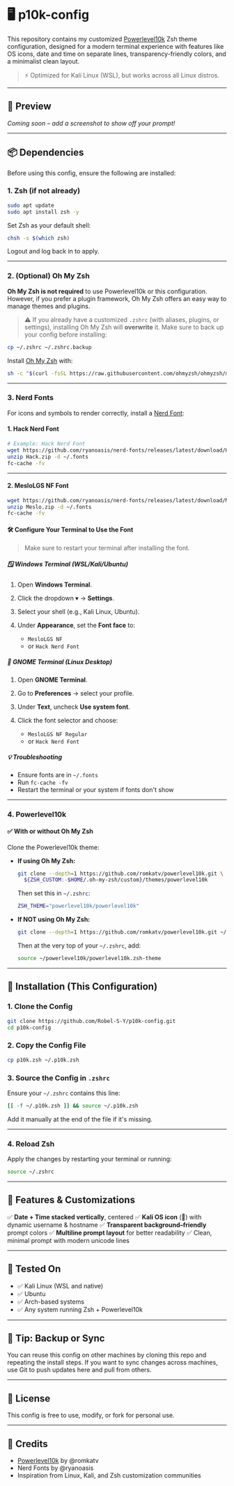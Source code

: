 # 🖥️ p10k-config

This repository contains my customized [Powerlevel10k](https://github.com/romkatv/powerlevel10k) Zsh theme configuration, designed for a modern terminal experience with features like OS icons, date and time on separate lines, transparency-friendly colors, and a minimalist clean layout.

> ⚡ Optimized for Kali Linux (WSL), but works across all Linux distros.

---

## 📸 Preview

*Coming soon – add a screenshot to show off your prompt!*

---

## 📦 Dependencies

Before using this config, ensure the following are installed:

### 1. Zsh (if not already)

```bash
sudo apt update
sudo apt install zsh -y
```

Set Zsh as your default shell:

```bash
chsh -s $(which zsh)
```

Logout and log back in to apply.

---

### 2. (Optional) Oh My Zsh

**Oh My Zsh is not required** to use Powerlevel10k or this configuration. However, if you prefer a plugin framework, Oh My Zsh offers an easy way to manage themes and plugins.

> ⚠️ If you already have a customized `.zshrc` (with aliases, plugins, or settings), installing Oh My Zsh will **overwrite** it. Make sure to back up your config before installing:

```bash
cp ~/.zshrc ~/.zshrc.backup
```

Install [Oh My Zsh](https://ohmyz.sh/) with:

```bash
sh -c "$(curl -fsSL https://raw.githubusercontent.com/ohmyzsh/ohmyzsh/master/tools/install.sh)"
```

---
### 3. Nerd Fonts

For icons and symbols to render correctly, install a [Nerd Font](https://www.nerdfonts.com/):

#### 1. Hack Nerd Font

```bash
# Example: Hack Nerd Font
wget https://github.com/ryanoasis/nerd-fonts/releases/latest/download/Hack.zip
unzip Hack.zip -d ~/.fonts
fc-cache -fv
```
---
#### 2. MesloLGS NF Font 

```bash
wget https://github.com/ryanoasis/nerd-fonts/releases/latest/download/Meslo.zip
unzip Meslo.zip -d ~/.fonts
fc-cache -fv
```

#### 🛠️ Configure Your Terminal to Use the Font

> Make sure to restart your terminal after installing the font.

##### 🪟 Windows Terminal (WSL/Kali/Ubuntu)

1. Open **Windows Terminal**.
2. Click the dropdown ▾ → **Settings**.
3. Select your shell (e.g., Kali Linux, Ubuntu).
4. Under **Appearance**, set the **Font face** to:

   * `MesloLGS NF`
   * or `Hack Nerd Font`

##### 🐧 GNOME Terminal (Linux Desktop)

1. Open **GNOME Terminal**.
2. Go to **Preferences** → select your profile.
3. Under **Text**, uncheck **Use system font**.
4. Click the font selector and choose:

   * `MesloLGS NF Regular`
   * or `Hack Nerd Font`

##### 💡 Troubleshooting

* Ensure fonts are in `~/.fonts`
* Run `fc-cache -fv`
* Restart the terminal or your system if fonts don't show



---

### 4. Powerlevel10k

#### ✅ With or without Oh My Zsh

Clone the Powerlevel10k theme:

* **If using Oh My Zsh:**

  ```bash
  git clone --depth=1 https://github.com/romkatv/powerlevel10k.git \
    ${ZSH_CUSTOM:-$HOME/.oh-my-zsh/custom}/themes/powerlevel10k
  ```

  Then set this in `~/.zshrc`:

  ```bash
  ZSH_THEME="powerlevel10k/powerlevel10k"
  ```

* **If NOT using Oh My Zsh:**

  ```bash
  git clone --depth=1 https://github.com/romkatv/powerlevel10k.git ~/powerlevel10k
  ```

  Then at the very top of your `~/.zshrc`, add:

  ```bash
  source ~/powerlevel10k/powerlevel10k.zsh-theme
  ```

---


## 🚀 Installation (This Configuration)

### 1. Clone the Config

```bash
git clone https://github.com/Robel-S-Y/p10k-config.git
cd p10k-config
```

### 2. Copy the Config File

```bash
cp p10k.zsh ~/.p10k.zsh
```

### 3. Source the Config in `.zshrc`

Ensure your `~/.zshrc` contains this line:

```bash
[[ -f ~/.p10k.zsh ]] && source ~/.p10k.zsh
```

Add it manually at the end of the file if it's missing.

---

### 4. Reload Zsh

Apply the changes by restarting your terminal or running:

```bash
source ~/.zshrc
```

---

## 🔧 Features & Customizations

✅ **Date + Time stacked vertically**, centered
✅ **Kali OS icon** (🐉) with dynamic username & hostname
✅ **Transparent background–friendly** prompt colors
✅ **Multiline prompt layout** for better readability
✅ Clean, minimal prompt with modern unicode lines

---

## 🧪 Tested On

* ✅ Kali Linux (WSL and native)
* ✅ Ubuntu
* ✅ Arch-based systems
* ✅ Any system running Zsh + Powerlevel10k

---



## 🧠 Tip: Backup or Sync

You can reuse this config on other machines by cloning this repo and repeating the install steps. If you want to sync changes across machines, use Git to push updates here and pull from others.

---

## 📄 License

This config is free to use, modify, or fork for personal use.

---

## 🙏 Credits

* [Powerlevel10k](https://github.com/romkatv/powerlevel10k) by @romkatv
* Nerd Fonts by @ryanoasis
* Inspiration from Linux, Kali, and Zsh customization communities
